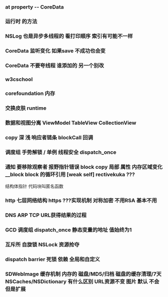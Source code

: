 ### at property -- CoreData

### 运行时 的方法

### NSLog 也是异步多线程的 看打印顺序 索引有可能不一样

### CoreData 监听变化 如果save 不成功也会变

### CoreData  不要夸线程  谁添加的 另一个别改

### w3cschool

### corefoundation  内存

### 交换皮肤 runtime 

### 数据和视图分离 ViewModel TableView CollectionView


### copy 深 浅  响应者链条 blockCall 回调 

### 调度组 手势解锁 / 单例 线程安全 dispatch_once 


### 通知 要移除观察者  报野指针错误 block copy 局部 属性 内存区域变化 __block  block 的循环引用 [weak self]   rectivekuka ???

结构体指针 代码块叫匿名函数 

### http 七层网络结构  https ???实现机制  对称加密 不用RSA 基本不用

### DNS ARP TCP URL获得结果的过程

### GCD 调度组 dispatch_once  静态变量的地址 值始终为1

### 互斥所 自旋锁  NSLock 资源抢夺

### dispatch barrier 死锁 依赖 全局和自定义

### SDWebImage 缓存机制 内存的 磁盘/MD5/归档 磁盘的缓存清理/7天 NSCaches/NSDictionary 有什么区别  URL资源不变 图片 默认 不会  但是扩展